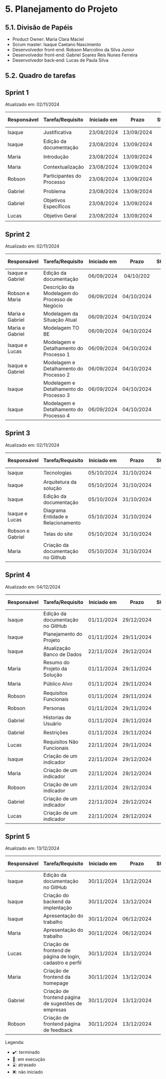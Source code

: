 # 5. Planejamento do Projeto

## 5.1. Divisão de Papéis

- Product Owner: Maria Clara Maciel
- Scrum master: Isaque Caetano Nascimento
- Desenvolvedor front-end: Robson Marcolino da Silva Junior
- Desenvolvedor front-end: Gabriel Soares Reis Nunes Ferreira
- Desenvolvedor back-end: Lucas de Paula Silva

## 5.2. Quadro de tarefas

## Sprint 1

Atualizado em: 02/11/2024

| Responsável   | Tarefa/Requisito | Iniciado em    | Prazo      | Status | Terminado em    |
| :----         |    :----         |      :----:    | :----:     | :----: | :----:          |
| Isaque        | Justificativa        | 23/08/2024     | 13/09/2024 | ✔️    | 30/08/2024      |
| Isaque        | Edição da documentação        | 23/08/2024     | 13/09/2024 | ✔️    | 13/09/2024      |
| Maria        | Introdução    | 23/08/2024     | 13/09/2024 | ✔️    | 23/08/2024                |
| Maria        | Contextualização    | 23/08/2024     | 13/09/2024 | ✔️    | 30/08/2024                |
| Robson        | Participantes do Processo  | 23/08/2024     | 13/09/2024 | ✔️     | 13/09/2024                |
| Gabriel        | Problema  |  23/08/2024    | 13/09/2024 | ✔️    | 04/09/2024      | 
| Gabriel        | Objetivos Específicos  |  23/08/2024    | 13/09/2024 | ✔️    | 04/09/2024      |
| Lucas        | Objetivo Geral  |  23/08/2024    | 13/09/2024 | ✔️    | 30/08/2024       | 

## Sprint 2

Atualizado em: 02/11/2024

| Responsável   | Tarefa/Requisito | Iniciado em    | Prazo      | Status | Terminado em    |
| :----         |    :----         |      :----:    | :----:     | :----: | :----:          |
| Isaque e Gabriel        | Edição da documentação        | 06/09/2024     | 04/10/202 | ✔️    | 04/10/202      |
| Robson e Maria        | Descrição da Modelagem do Processo de Negócio        | 06/09/2024     | 04/10/2024 | ✔️    | 04/10/2024      |
| Maria e Gabriel       | Modelagem da Situação Atual     | 06/09/2024     | 04/10/2024 | ✔️    | 04/10/2024                |
| Maria e Gabriel       | Modelagem TO BE     | 06/09/2024     | 04/10/2024 | ✔️    | 04/10/2024                | 
| Isaque e Lucas     | Modelagem e Detalhamento do Processo 1    | 06/09/2024     | 04/10/2024 | ✔️    | 02/10/2024                |
| Isaque e Gabriel        | Modelagem e Detalhamento do Processo 2  | 06/09/2024     | 04/10/2024 | ✔️     | 04/10/2024                |
| Isaque        | Modelagem e Detalhamento do Processo 3  | 06/09/2024     | 04/10/2024 | ✔️     | 02/10/2024                |
| Isaque        | Modelagem e Detalhamento do Processo 4 |  06/09/2024    | 04/10/2024 | ✔️    | 02/10/2024      |


## Sprint 3

Atualizado em: 02/11/2024

| Responsável   | Tarefa/Requisito | Iniciado em    | Prazo      | Status | Terminado em    |
| :----         |    :----         |      :----:    | :----:     | :----: | :----:          |
| Isaque        | Tecnologias        | 05/10/2024     | 31/10/2024 | ✔️    |  25/10/2024     |
| Isaque        | Arquitetura da solução        | 05/10/2024     | 31/10/2024 | ✔️    | 25/10/2024      | 
| Isaque        | Edição da documentação        | 05/10/2024     | 31/10/2024 | ✔️    | 31/10/2024      |
| Isaque e Lucas        |  Diagrama Entidade e Relacionamento        | 05/10/2024     | 31/10/2024 | ✔️    | 18/10/2024      |
| Robson e Gabriel        | Telas do site  | 05/10/2024     | 31/10/2024 | ✔️     | 31/10/2024                |
| Maria        | Criação da documentação no Github    | 05/10/2024     | 31/10/2024 | ✔️    | 25/10/2024                |

## Sprint 4

Atualizado em: 04/12/2024

| Responsável   | Tarefa/Requisito | Iniciado em    | Prazo      | Status | Terminado em    |
| :----         |    :----         |      :----:    | :----:     | :----: | :----:          |
| Isaque        | Edição da documentação no GitHub        | 01/11/2024     | 29/12/2024 | ✔️    | 29/12/2024      |
| Isaque        | Planejamento do Projeto        | 01/11/2024     | 29/11/2024 | ✔️    | 02/11/2024      |
| Isaque        | Atualização Banco de Dados        | 22/11/2024     | 29/12/2024 | ✔️    | 29/11/2024      |
| Maria        | Resumo do Projeto da Solução    | 01/11/2024     | 29/11/2024 | ✔️    | 08/11/2024       |
| Maria        | Público Alvo    | 01/11/2024     | 29/11/2024 | ✔️    | 08/11/2024                |
| Robson        | Requisitos Funcionais  | 01/11/2024     | 29/11/2024 | ✔️     |  08/11/2024               |
| Robson        | Personas  | 01/11/2024     | 29/11/2024 | ✔️     | 08/11/2024                |
| Gabriel        | Historias de Usuário |  01/11/2024    | 29/11/2024 |✔️    | 08/11/2024      |
| Gabriel        | Restrições  |  01/11/2024    | 29/11/2024 | ⌛    | 13/12/2024      |
| Lucas        | Requisitos Não Funcionais  |  22/11/2024    | 29/11/2024 | ✔️    | 06/11/2024       |
| Isaque        | Criação de um indicador        | 22/11/2024     | 29/12/2024 | ✔️    | 29/11/2024      |
| Maria        | Criação de um indicador        | 22/11/2024     | 29/12/2024 | ✔️    | 29/11/2024      |
| Robson        | Criação de um indicador        | 22/11/2024     | 29/12/2024 | ✔️    | 29/11/2024      |
| Gabriel        | Criação de um indicador        | 22/11/2024     | 29/12/2024 | ✔️    | 29/11/2024      |
| Lucas        | Criação de um indicador        | 22/11/2024     | 29/12/2024 | ❌    |       |

## Sprint 5

Atualizado em: 13/12/2024

| Responsável   | Tarefa/Requisito | Iniciado em    | Prazo      | Status | Terminado em    |
| :----         |    :----         |      :----:    | :----:     | :----: | :----:          |
| Isaque        | Edição da documentação no GitHub        | 30/11/2024     | 13/12/2024 | ✔️    | 13/12/2024       |
| Isaque        | Criação do backend da implentação        | 30/11/2024     | 13/12/2024 | ✔️    | 02/11/2024      |
| Isaque        | Apresentação do trabalho        | 30/11/2024     | 06/12/2024 | ✔️    | 06/12/2024      |
| Maria        | Apresentação do trabalho    | 30/11/2024     | 06/12/2024 | ✔️    | 06/12/2024       | 
| Lucas        | Criação de frontend de página de login, cadastro e perfil    | 30/11/2024     | 13/12/2024 | ✔️    | 06/12/2024       | 
| Maria        | Criação de frontend da homepage    | 30/11/2024     | 13/12/2024 | ✔️    | 13/12/2024       | 
| Gabriel        | Criação de frontend página de sugestões de empresas   | 30/11/2024     | 13/12/2024 | ✔️    | 06/12/2024       | 
| Robson        | Criação de frontend página de feedback   | 30/11/2024     | 13/12/2024 | ✔️    | 06/12/2024       | 

Legenda:
- ✔️: terminado
- 📝: em execução
- ⌛: atrasado
- ❌: não iniciado
